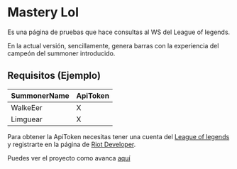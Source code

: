 # Mastery Lol
Es una página de pruebas que hace consultas al WS del League of legends.

En la actual versión, sencillamente, genera barras con la experiencia del campeón
del summoner introducido.

## Requisitos (Ejemplo)
| SummonerName | ApiToken |
| ------------ | -------- |
| WalkeEer     |     X    |
| Limguear     |     X    |

Para obtener la ApiToken necesitas tener una cuenta del [League of legends](http://euw.leagueoflegends.com/es) y registrarte en la página de [Riot Developer](https://developer.riotgames.com/).

Puedes ver el proyecto como avanca [aquí](https://rgraciama.github.io/mastery_lol/)
